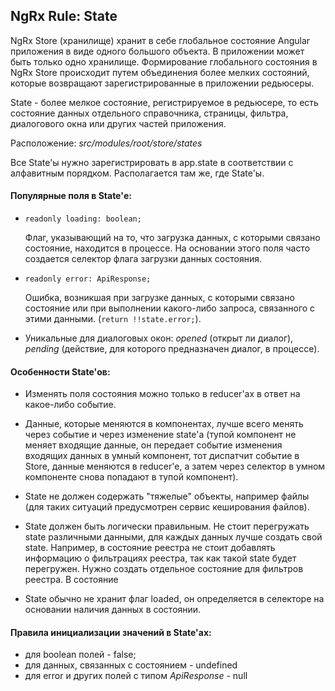 ## NgRx Rule: State


NgRx Store (хранилище) хранит в себе глобальное состояние Angular приложения в виде одного большого объекта.
В приложении может быть только одно хранилище.
Формирование глобального состояния в NgRx Store происходит путем объединения более мелких состояний, которые возвращают
зарегистрированные в приложении редьюсеры.

State - более мелкое состояние, регистрируемое в редьюсере, то есть состояние данных отдельного справочника, страницы, 
фильтра, диалогового окна или других частей приложения.

Расположение: _src/modules/root/store/states_

Все State'ы нужно зарегистрировать в app.state в соответствии с алфавитным порядком. Располагается там же, где State'ы.

#### Популярные поля в State'е:

- ```readonly loading: boolean;```

  Флаг, указывающий на то, что загрузка данных, с которыми связано состояние, находится в процессе. На основании этого 
поля часто создается селектор флага загрузки данных состояния.
- ```readonly error: ApiResponse;``` 

  Ошибка, возникшая при загрузке данных, с которыми связано состояние или при выполнении какого-либо запроса, связанного
с этими данными.
  (```return !!state.error;```).
- Уникальные для диалоговых окон: _opened_ (открыт ли диалог), _pending_ (действие, для которого предназначен диалог, 
в процессе).

#### Особенности State'ов:

- Изменять поля состояния можно только в reducer'ах в ответ на какое-либо событие. 

- Данные, которые меняются в компонентах, лучше всего менять через событие и через изменение state'а (тупой компонент не 
меняет входящие данные, он передает событие изменения входящих данных в умный компонент, тот диспатчит событие 
в Store, данные меняются в reducer'е, а затем через селектор в умном компоненте снова попадают в тупой компонент).

- State не должен содержать "тяжелые" объекты, например файлы (для таких ситуаций предусмотрен сервис кеширования 
файлов).

- State должен быть логически правильным. Не стоит перегружать state различными данными, для каждых данных лучше создать
свой state. Например, в состояние реестра не стоит добавлять информацию о фильтрациях реестра, так как такой state будет 
перегружен. Нужно создать отдельное состояние для фильтров реестра. В состояние 

- State обычно не хранит флаг loaded, он определяется в селекторе на основании наличия данных в состоянии.

#### Правила инициализации значений в State'ах:

- для boolean полей - false;
- для данных, связанных с состоянием - undefined
- для error и других полей с типом _ApiResponse_ - null
